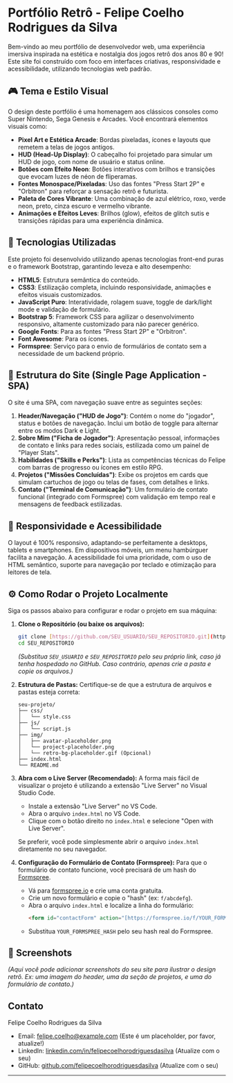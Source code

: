 # Portfólio Retrô - Felipe Coelho Rodrigues da Silva

Bem-vindo ao meu portfólio de desenvolvedor web, uma experiência imersiva inspirada na estética e nostalgia dos jogos retrô dos anos 80 e 90! Este site foi construído com foco em interfaces criativas, responsividade e acessibilidade, utilizando tecnologias web padrão.

## 🎮 Tema e Estilo Visual

O design deste portfólio é uma homenagem aos clássicos consoles como Super Nintendo, Sega Genesis e Arcades. Você encontrará elementos visuais como:

* **Pixel Art e Estética Arcade**: Bordas pixeladas, ícones e layouts que remetem a telas de jogos antigos.
* **HUD (Head-Up Display)**: O cabeçalho foi projetado para simular um HUD de jogo, com nome de usuário e status online.
* **Botões com Efeito Neon**: Botões interativos com brilhos e transições que evocam luzes de néon de fliperamas.
* **Fontes Monospace/Pixeladas**: Uso das fontes "Press Start 2P" e "Orbitron" para reforçar a sensação retrô e futurista.
* **Paleta de Cores Vibrante**: Uma combinação de azul elétrico, roxo, verde neon, preto, cinza escuro e vermelho vibrante.
* **Animações e Efeitos Leves**: Brilhos (glow), efeitos de glitch sutis e transições rápidas para uma experiência dinâmica.

## 🚀 Tecnologias Utilizadas

Este projeto foi desenvolvido utilizando apenas tecnologias front-end puras e o framework Bootstrap, garantindo leveza e alto desempenho:

* **HTML5**: Estrutura semântica do conteúdo.
* **CSS3**: Estilização completa, incluindo responsividade, animações e efeitos visuais customizados.
* **JavaScript Puro**: Interatividade, rolagem suave, toggle de dark/light mode e validação de formulário.
* **Bootstrap 5**: Framework CSS para agilizar o desenvolvimento responsivo, altamente customizado para não parecer genérico.
* **Google Fonts**: Para as fontes "Press Start 2P" e "Orbitron".
* **Font Awesome**: Para os ícones.
* **Formspree**: Serviço para o envio de formulários de contato sem a necessidade de um backend próprio.

## 🧱 Estrutura do Site (Single Page Application - SPA)

O site é uma SPA, com navegação suave entre as seguintes seções:

1.  **Header/Navegação ("HUD de Jogo")**: Contém o nome do "jogador", status e botões de navegação. Inclui um botão de toggle para alternar entre os modos Dark e Light.
2.  **Sobre Mim ("Ficha de Jogador")**: Apresentação pessoal, informações de contato e links para redes sociais, estilizada como um painel de "Player Stats".
3.  **Habilidades ("Skills e Perks")**: Lista as competências técnicas do Felipe com barras de progresso ou ícones em estilo RPG.
4.  **Projetos ("Missões Concluídas")**: Exibe os projetos em cards que simulam cartuchos de jogo ou telas de fases, com detalhes e links.
5.  **Contato ("Terminal de Comunicação")**: Um formulário de contato funcional (integrado com Formspree) com validação em tempo real e mensagens de feedback estilizadas.

## 📱 Responsividade e Acessibilidade

O layout é 100% responsivo, adaptando-se perfeitamente a desktops, tablets e smartphones. Em dispositivos móveis, um menu hambúrguer facilita a navegação. A acessibilidade foi uma prioridade, com o uso de HTML semântico, suporte para navegação por teclado e otimização para leitores de tela.

## ⚙️ Como Rodar o Projeto Localmente

Siga os passos abaixo para configurar e rodar o projeto em sua máquina:

1.  **Clone o Repositório (ou baixe os arquivos):**
    ```bash
    git clone [https://github.com/SEU_USUARIO/SEU_REPOSITORIO.git](https://github.com/SEU_USUARIO/SEU_REPOSITORIO.git)
    cd SEU_REPOSITORIO
    ```
    *(Substitua `SEU_USUARIO` e `SEU_REPOSITORIO` pelo seu próprio link, caso já tenha hospedado no GitHub. Caso contrário, apenas crie a pasta e copie os arquivos.)*

2.  **Estrutura de Pastas:**
    Certifique-se de que a estrutura de arquivos e pastas esteja correta:
    ```
    seu-projeto/
    ├── css/
    │   └── style.css
    ├── js/
    │   └── script.js
    ├── img/
    │   ├── avatar-placeholder.png
    │   └── project-placeholder.png
    │   └── retro-bg-placeholder.gif (Opcional)
    ├── index.html
    └── README.md
    ```

3.  **Abra com o Live Server (Recomendado):**
    A forma mais fácil de visualizar o projeto é utilizando a extensão "Live Server" no Visual Studio Code.
    * Instale a extensão "Live Server" no VS Code.
    * Abra o arquivo `index.html` no VS Code.
    * Clique com o botão direito no `index.html` e selecione "Open with Live Server".

    Se preferir, você pode simplesmente abrir o arquivo `index.html` diretamente no seu navegador.

4.  **Configuração do Formulário de Contato (Formspree):**
    Para que o formulário de contato funcione, você precisará de um hash do [Formspree](https://formspree.io/).
    * Vá para [formspree.io](https://formspree.io/) e crie uma conta gratuita.
    * Crie um novo formulário e copie o "hash" (ex: `f/abcdefg`).
    * Abra o arquivo `index.html` e localize a linha do formulário:
        ```html
        <form id="contactForm" action="[https://formspree.io/f/YOUR_FORMSPREE_HASH](https://formspree.io/f/YOUR_FORMSPREE_HASH)" method="POST">
        ```
    * Substitua `YOUR_FORMSPREE_HASH` pelo seu hash real do Formspree.

## 📸 Screenshots

*(Aqui você pode adicionar screenshots do seu site para ilustrar o design retrô. Ex: uma imagem do header, uma da seção de projetos, e uma do formulário de contato.)*

## Contato

Felipe Coelho Rodrigues da Silva
* Email: felipe.coelho@example.com (Este é um placeholder, por favor, atualize!)
* LinkedIn: [linkedin.com/in/felipecoelhorodriguesdasilva](https://www.linkedin.com/in/felipecoelhorodriguesdasilva) (Atualize com o seu)
* GitHub: [github.com/felipecoelhorodriguesdasilva](https://github.com/felipecoelhorodriguesdasilva) (Atualize com o seu)

---